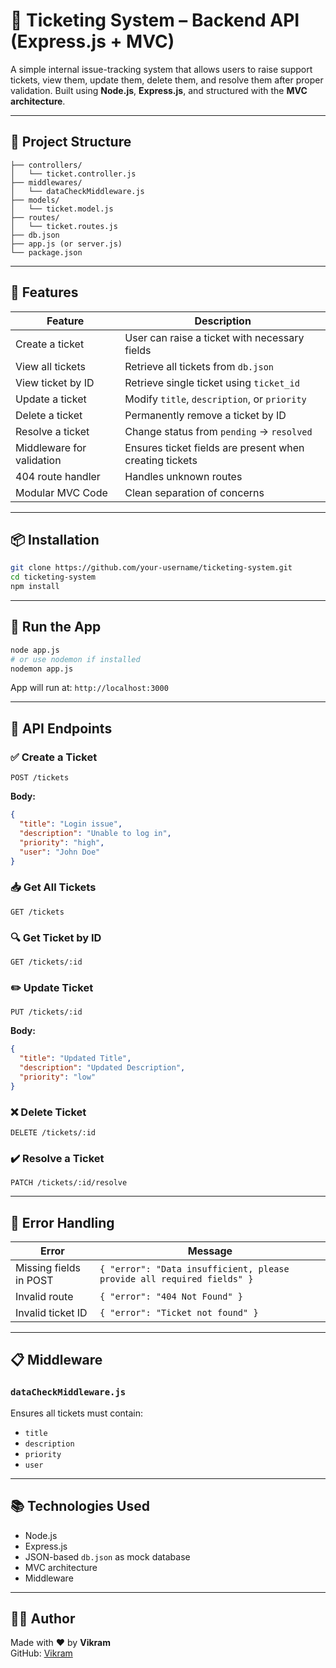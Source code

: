 
# 📮 Ticketing System – Backend API (Express.js + MVC)

A simple internal issue-tracking system that allows users to raise support tickets, view them, update them, delete them, and resolve them after proper validation. Built using **Node.js**, **Express.js**, and structured with the **MVC architecture**.

---

## 📁 Project Structure

```
├── controllers/
│   └── ticket.controller.js
├── middlewares/
│   └── dataCheckMiddleware.js
├── models/
│   └── ticket.model.js
├── routes/
│   └── ticket.routes.js
├── db.json
├── app.js (or server.js)
└── package.json
```

---

## 🧠 Features

| Feature                        | Description                                               |
|-------------------------------|-----------------------------------------------------------|
| Create a ticket               | User can raise a ticket with necessary fields             |
| View all tickets              | Retrieve all tickets from `db.json`                       |
| View ticket by ID             | Retrieve single ticket using `ticket_id`                  |
| Update a ticket               | Modify `title`, `description`, or `priority`              |
| Delete a ticket               | Permanently remove a ticket by ID                         |
| Resolve a ticket              | Change status from `pending` → `resolved`                 |
| Middleware for validation     | Ensures ticket fields are present when creating tickets   |
| 404 route handler             | Handles unknown routes                                    |
| Modular MVC Code              | Clean separation of concerns                              |

---

## 📦 Installation

```bash
git clone https://github.com/your-username/ticketing-system.git
cd ticketing-system
npm install
```

---

## 🚀 Run the App

```bash
node app.js
# or use nodemon if installed
nodemon app.js
```

App will run at: `http://localhost:3000`

---

## 🔌 API Endpoints

### ✅ Create a Ticket

```http
POST /tickets
```
**Body:**
```json
{
  "title": "Login issue",
  "description": "Unable to log in",
  "priority": "high",
  "user": "John Doe"
}
```

### 📥 Get All Tickets

```http
GET /tickets
```

### 🔍 Get Ticket by ID

```http
GET /tickets/:id
```

### ✏️ Update Ticket

```http
PUT /tickets/:id
```
**Body:**
```json
{
  "title": "Updated Title",
  "description": "Updated Description",
  "priority": "low"
}
```

### ❌ Delete Ticket

```http
DELETE /tickets/:id
```

### ✔️ Resolve a Ticket

```http
PATCH /tickets/:id/resolve
```

---

## 🚫 Error Handling

| Error                          | Message                                                     |
|-------------------------------|-------------------------------------------------------------|
| Missing fields in POST        | `{ "error": "Data insufficient, please provide all required fields" }` |
| Invalid route                 | `{ "error": "404 Not Found" }`                             |
| Invalid ticket ID             | `{ "error": "Ticket not found" }`                          |

---

## 📋 Middleware

### `dataCheckMiddleware.js`
Ensures all tickets must contain:  
- `title`
- `description`
- `priority`
- `user`

---

## 📚 Technologies Used

- Node.js
- Express.js
- JSON-based `db.json` as mock database
- MVC architecture
- Middleware

---

## 👨‍💻 Author

Made with ❤️ by **Vikram**  
GitHub: [Vikram](https://github.com/vikram043)
